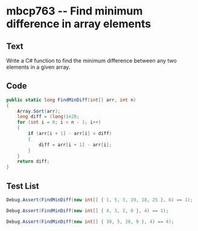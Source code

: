 # mbcp763 -- Find minimum difference in array elements

## Text

Write a C# function to find the minimum difference between any two elements in a given array.

## Code

```csharp
public static long FindMinDiff(int[] arr, int n) 
{ 
    Array.Sort(arr); 
    long diff = (long)1e20; 
    for (int i = 0; i < n - 1; i++) 
    { 
        if (arr[i + 1] - arr[i] < diff) 
        { 
            diff = arr[i + 1] - arr[i]; 
        } 
    } 
    return diff; 
}
```

## Test List

```csharp
Debug.Assert(FindMinDiff(new int[] { 1, 5, 3, 19, 18, 25 }, 6) == 1);
```

```csharp
Debug.Assert(FindMinDiff(new int[] { 4, 3, 2, 6 }, 4) == 1);
```

```csharp
Debug.Assert(FindMinDiff(new int[] { 30, 5, 20, 9 }, 4) == 4);
```
